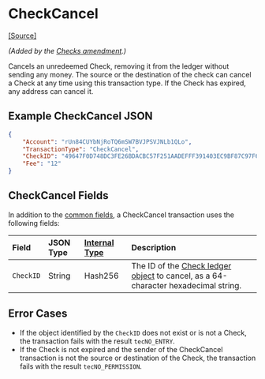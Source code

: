 # CheckCancel
[[Source]](https://github.com/ripple/rippled/blob/master/src/ripple/app/tx/impl/CancelCheck.cpp "Source")

_(Added by the [Checks amendment][].)_

Cancels an unredeemed Check, removing it from the ledger without sending any money. The source or the destination of the check can cancel a Check at any time using this transaction type. If the Check has expired, any address can cancel it.

## Example CheckCancel JSON

```json
{
    "Account": "rUn84CUYbNjRoTQ6mSW7BVJPSVJNLb1QLo",
    "TransactionType": "CheckCancel",
    "CheckID": "49647F0D748DC3FE26BDACBC57F251AADEFFF391403EC9BF87C97F67E9977FB0",
    "Fee": "12"
}
```

## CheckCancel Fields

In addition to the [common fields][], a CheckCancel transaction uses the following fields:
<!---->

| Field       | JSON Type | [Internal Type][] | Description                    |
|:------------|:----------|:------------------|:-------------------------------|
| `CheckID`   | String    | Hash256           | The ID of the [Check ledger object](check.html) to cancel, as a 64-character hexadecimal string. |

## Error Cases

- If the object identified by the `CheckID` does not exist or is not a Check, the transaction fails with the result `tecNO_ENTRY`.
- If the Check is not expired and the sender of the CheckCancel transaction is not the source or destination of the Check, the transaction fails with the result `tecNO_PERMISSION`.

<!---->
<!---->
[Address]: basic-data-types.html#addresses
[アドレス]: basic-data-types.html#アドレス
[admin command]: admin-rippled-methods.html
[base58]: base58-encodings.html
[common fields]: transaction-common-fields.html
[共通フィールド]: transaction-common-fields.html
[Currency Amount]: basic-data-types.html#specifying-currency-amounts
[通貨額]: basic-data-types.html#通貨額の指定
[通貨額の指定]: basic-data-types.html#通貨額の指定
[Currency Code]: currency-formats.html#currency-codes
[通貨コード]: currency-formats.html#通貨コード
[drops of XRP]: basic-data-types.html#specifying-currency-amounts
[fee levels]: transaction-cost.html#fee-levels
[XRPのdrop数]: basic-data-types.html#通貨額の指定
[Hash]: basic-data-types.html#hashes
[ハッシュ]: basic-data-types.html#ハッシュ
[identifying hash]: transaction-basics.html#identifying-transactions
[識別用ハッシュ]: transaction-basics.html#トランザクションの識別
[Internal Type]: serialization.html
[内部の型]: serialization.html
[Ledger Index]: basic-data-types.html#ledger-index
[ledger index]: basic-data-types.html#ledger-index
[レジャーインデックス]: basic-data-types.html#レジャーインデックス
[ledger format]: ledger-object-types.html
[レジャーフォーマット]: ledger-data-formats.html
[Marker]: markers-and-pagination.html
[マーカー]: markers-and-pagination.html
[node public key]: peer-protocol.html#node-key-pair
[ノード公開鍵]: peer-protocol.html#ノードキーペア
[node key pair]: peer-protocol.html#node-key-pair
[ノードキーペア]: peer-protocol.html#ノードキーペア
[peer reservation]: peer-protocol.html#fixed-peers-and-peer-reservations
[peer reservations]: peer-protocol.html#fixed-peers-and-peer-reservations
[ピアリザベーション]: peer-protocol.html#固定ピアとピアリザベーション
[public servers]: public-servers.html
[公開サーバー]: public-servers.html
[result code]: transaction-results.html
[seconds since the Ripple Epoch]: basic-data-types.html#specifying-time
[Reporting Mode]: rippled-server-modes.html#reporting-mode
[Rippleエポック以降の経過秒数]: basic-data-types.html#時間の指定
[Sequence Number]: basic-data-types.html#account-sequence
[シーケンス番号]: basic-data-types.html#アカウントシーケンス
[SHA-512Half]: basic-data-types.html#hashes
[SHA-512ハーフ]: basic-data-types.html#ハッシュ
[Specifying Currency Amounts]: basic-data-types.html#specifying-currency-amounts
[Specifying Ledgers]: basic-data-types.html#specifying-ledgers
[レジャーの指定]: basic-data-types.html#レジャーの指定
[Specifying Time]: basic-data-types.html#specifying-time
[時間の指定]: basic-data-types.html#時間の指定
[stand-alone mode]: rippled-server-modes.html#stand-alone-mode
[standard format]: response-formatting.html
[標準フォーマット]: response-formatting.html
[Transaction Cost]: transaction-cost.html
[transaction cost]: transaction-cost.html
[トランザクションコスト]: transaction-cost.html
[universal error types]: error-formatting.html#universal-errors
[汎用エラータイプ]: error-formatting.html#汎用エラー
[XRP, in drops]: basic-data-types.html#specifying-currency-amounts
[XRP、drop単位]: basic-data-types.html#通貨額の指定
[NFToken]: nftoken.html

<!-- API object types -->




[AccountRoot object]: accountroot.html
  



[Amendments object]: amendments.html
  



[Check object]: check.html
  



[DepositPreauth object]: depositpreauth.html
  



[DirectoryNode object]: directorynode.html
  



[Escrow object]: escrow.html
  



[FeeSettings object]: feesettings.html
  



[LedgerHashes object]: ledgerhashes.html
  



[NegativeUNL object]: negativeunl.html
  



[NFTokenOffer object]: nftokenoffer.html
  



[NFTokenPage object]: nftokenpage.html
  



[Offer object]: offer.html
  



[PayChannel object]: paychannel.html
  



[RippleState object]: ripplestate.html
  



[SignerList object]: signerlist.html
  



[Ticket object]: ticket.html
  




<!---->
[crypto-condition]: https://tools.ietf.org/html/draft-thomas-crypto-conditions-04
[crypto-conditions]: https://tools.ietf.org/html/draft-thomas-crypto-conditions-04
[Crypto-Conditions Specification]: https://tools.ietf.org/html/draft-thomas-crypto-conditions-04
[hexadecimal]: https://en.wikipedia.org/wiki/Hexadecimal
[Interledger Protocol]: https://interledger.org/
[RFC-1751]: https://tools.ietf.org/html/rfc1751
[ripple-lib]: https://github.com/XRPLF/xrpl.js

<!---->



[account_channels method]: account_channels.html
[account_channels command]: account_channels.html


[account_currencies method]: account_currencies.html
[account_currencies command]: account_currencies.html


[account_info method]: account_info.html
[account_info command]: account_info.html


[account_lines method]: account_lines.html
[account_lines command]: account_lines.html


[account_objects method]: account_objects.html
[account_objects command]: account_objects.html


[account_offers method]: account_offers.html
[account_offers command]: account_offers.html


[account_tx method]: account_tx.html
[account_tx command]: account_tx.html


[book_offers method]: book_offers.html
[book_offers command]: book_offers.html


[can_delete method]: can_delete.html
[can_delete command]: can_delete.html


[channel_authorize method]: channel_authorize.html
[channel_authorize command]: channel_authorize.html


[channel_verify method]: channel_verify.html
[channel_verify command]: channel_verify.html


[connect method]: connect.html
[connect command]: connect.html


[consensus_info method]: consensus_info.html
[consensus_info command]: consensus_info.html


[crawl_shards method]: crawl_shards.html
[crawl_shards command]: crawl_shards.html


[deposit_authorized method]: deposit_authorized.html
[deposit_authorized command]: deposit_authorized.html


[download_shard method]: download_shard.html
[download_shard command]: download_shard.html


[feature method]: feature.html
[feature command]: feature.html


[fee method]: fee.html
[fee command]: fee.html


[fetch_info method]: fetch_info.html
[fetch_info command]: fetch_info.html


[gateway_balances method]: gateway_balances.html
[gateway_balances command]: gateway_balances.html


[get_counts method]: get_counts.html
[get_counts command]: get_counts.html


[json method]: json.html
[json command]: json.html


[ledger method]: ledger.html
[ledger command]: ledger.html


[ledger_accept method]: ledger_accept.html
[ledger_accept command]: ledger_accept.html


[ledger_cleaner method]: ledger_cleaner.html
[ledger_cleaner command]: ledger_cleaner.html


[ledger_closed method]: ledger_closed.html
[ledger_closed command]: ledger_closed.html


[ledger_current method]: ledger_current.html
[ledger_current command]: ledger_current.html


[ledger_data method]: ledger_data.html
[ledger_data command]: ledger_data.html


[ledger_entry method]: ledger_entry.html
[ledger_entry command]: ledger_entry.html


[ledger_request method]: ledger_request.html
[ledger_request command]: ledger_request.html


[log_level method]: log_level.html
[log_level command]: log_level.html


[logrotate method]: logrotate.html
[logrotate command]: logrotate.html


[manifest method]: manifest.html
[manifest command]: manifest.html


[noripple_check method]: noripple_check.html
[noripple_check command]: noripple_check.html


[path_find method]: path_find.html
[path_find command]: path_find.html


[peer_reservations_add method]: peer_reservations_add.html
[peer_reservations_add command]: peer_reservations_add.html


[peer_reservations_del method]: peer_reservations_del.html
[peer_reservations_del command]: peer_reservations_del.html


[peer_reservations_list method]: peer_reservations_list.html
[peer_reservations_list command]: peer_reservations_list.html


[peers method]: peers.html
[peers command]: peers.html


[ping method]: ping.html
[ping command]: ping.html


[print method]: print.html
[print command]: print.html


[random method]: random.html
[random command]: random.html


[ripple_path_find method]: ripple_path_find.html
[ripple_path_find command]: ripple_path_find.html


[server_info method]: server_info.html
[server_info command]: server_info.html


[server_state method]: server_state.html
[server_state command]: server_state.html


[sign method]: sign.html
[sign command]: sign.html


[sign_for method]: sign_for.html
[sign_for command]: sign_for.html


[stop method]: stop.html
[stop command]: stop.html


[submit method]: submit.html
[submit command]: submit.html


[submit_multisigned method]: submit_multisigned.html
[submit_multisigned command]: submit_multisigned.html


[subscribe method]: subscribe.html
[subscribe command]: subscribe.html


[transaction_entry method]: transaction_entry.html
[transaction_entry command]: transaction_entry.html


[tx method]: tx.html
[tx command]: tx.html


[tx_history method]: tx_history.html
[tx_history command]: tx_history.html


[unsubscribe method]: unsubscribe.html
[unsubscribe command]: unsubscribe.html


[validation_create method]: validation_create.html
[validation_create command]: validation_create.html


[validation_seed method]: validation_seed.html
[validation_seed command]: validation_seed.html


[validator_info method]: validator_info.html
[validator_info command]: validator_info.html


[validator_list_sites method]: validator_list_sites.html
[validator_list_sites command]: validator_list_sites.html


[validators method]: validators.html
[validators command]: validators.html


[wallet_propose method]: wallet_propose.html
[wallet_propose command]: wallet_propose.html



<!---->



[Checks amendment]: known-amendments.html#checks

[CheckCashMakesTrustLine amendment]: known-amendments.html#checkcashmakestrustline

[CryptoConditions amendment]: known-amendments.html#cryptoconditions

[CryptoConditionsSuite amendment]: known-amendments.html#cryptoconditionssuite

[DeletableAccounts amendment]: known-amendments.html#deletableaccounts

[DepositAuth amendment]: known-amendments.html#depositauth

[DepositPreauth amendment]: known-amendments.html#depositpreauth

[EnforceInvariants amendment]: known-amendments.html#enforceinvariants

[Escrow amendment]: known-amendments.html#escrow

[FeeEscalation amendment]: known-amendments.html#feeescalation

[fix1201 amendment]: known-amendments.html#fix1201

[fix1368 amendment]: known-amendments.html#fix1368

[fix1373 amendment]: known-amendments.html#fix1373

[fix1512 amendment]: known-amendments.html#fix1512

[fix1513 amendment]: known-amendments.html#fix1513

[fix1515 amendment]: known-amendments.html#fix1515

[fix1523 amendment]: known-amendments.html#fix1523

[fix1528 amendment]: known-amendments.html#fix1528

[fix1543 amendment]: known-amendments.html#fix1543

[fix1571 amendment]: known-amendments.html#fix1571

[fix1578 amendment]: known-amendments.html#fix1578

[fix1623 amendment]: known-amendments.html#fix1623

[fixCheckThreading amendment]: known-amendments.html#fixcheckthreading

[fixMasterKeyAsRegularKey amendment]: known-amendments.html#fixmasterkeyasregularkey

[fixPayChanRecipientOwnerDir amendment]: known-amendments.html#fixpaychanrecipientownerdir

[fixQualityUpperBound amendment]: known-amendments.html#fixqualityupperbound

[fixTakerDryOfferRemoval amendment]: known-amendments.html#fixtakerdryofferremoval

[Flow amendment]: known-amendments.html#flow

[FlowCross amendment]: known-amendments.html#flowcross

[FlowV2 amendment]: known-amendments.html#flowv2

[MultiSign amendment]: known-amendments.html#multisign

[MultiSignReserve amendment]: known-amendments.html#multisignreserve

[NegativeUNL amendment]: known-amendments.html#negativeunl

[OwnerPaysFee amendment]: known-amendments.html#ownerpaysfee

[PayChan amendment]: known-amendments.html#paychan

[RequireFullyCanonicalSig amendment]: known-amendments.html#requirefullycanonicalsig

[SHAMapV2 amendment]: known-amendments.html#shamapv2

[SortedDirectories amendment]: known-amendments.html#sorteddirectories

[SusPay amendment]: known-amendments.html#suspay

[TicketBatch amendment]: known-amendments.html#ticketbatch

[Tickets amendment]: known-amendments.html#tickets

[TickSize amendment]: known-amendments.html#ticksize

[TrustSetAuth amendment]: known-amendments.html#trustsetauth






[AccountDelete]: accountdelete.html
[AccountDelete transaction]: accountdelete.html
[AccountDelete transactions]: accountdelete.html


[AccountSet]: accountset.html
[AccountSet transaction]: accountset.html
[AccountSet transactions]: accountset.html


[CheckCancel]: checkcancel.html
[CheckCancel transaction]: checkcancel.html
[CheckCancel transactions]: checkcancel.html


[CheckCash]: checkcash.html
[CheckCash transaction]: checkcash.html
[CheckCash transactions]: checkcash.html


[CheckCreate]: checkcreate.html
[CheckCreate transaction]: checkcreate.html
[CheckCreate transactions]: checkcreate.html


[DepositPreauth]: depositpreauth.html
[DepositPreauth transaction]: depositpreauth.html
[DepositPreauth transactions]: depositpreauth.html


[EscrowCancel]: escrowcancel.html
[EscrowCancel transaction]: escrowcancel.html
[EscrowCancel transactions]: escrowcancel.html


[EscrowCreate]: escrowcreate.html
[EscrowCreate transaction]: escrowcreate.html
[EscrowCreate transactions]: escrowcreate.html


[EscrowFinish]: escrowfinish.html
[EscrowFinish transaction]: escrowfinish.html
[EscrowFinish transactions]: escrowfinish.html


[NFTokenAcceptOffer]: nftokenacceptoffer.html
[NFTokenAcceptOffer transaction]: nftokenacceptoffer.html
[NFTokenAcceptOffer transactions]: nftokenacceptoffer.html


[NFTokenBurn]: nftokenburn.html
[NFTokenBurn transaction]: nftokenburn.html
[NFTokenBurn transactions]: nftokenburn.html


[NFTokenCancelOffer]: nftokencanceloffer.html
[NFTokenCancelOffer transaction]: nftokencanceloffer.html
[NFTokenCancelOffer transactions]: nftokencanceloffer.html


[NFTokenCreateOffer]: nftokencreateoffer.html
[NFTokenCreateOffer transaction]: nftokencreateoffer.html
[NFTokenCreateOffer transactions]: nftokencreateoffer.html


[NFTokenMint]: nftokenmint.html
[NFTokenMint transaction]: nftokenmint.html
[NFTokenMint transactions]: nftokenmint.html


[OfferCancel]: offercancel.html
[OfferCancel transaction]: offercancel.html
[OfferCancel transactions]: offercancel.html


[OfferCreate]: offercreate.html
[OfferCreate transaction]: offercreate.html
[OfferCreate transactions]: offercreate.html


[Payment]: payment.html
[Payment transaction]: payment.html
[Payment transactions]: payment.html


[PaymentChannelClaim]: paymentchannelclaim.html
[PaymentChannelClaim transaction]: paymentchannelclaim.html
[PaymentChannelClaim transactions]: paymentchannelclaim.html


[PaymentChannelCreate]: paymentchannelcreate.html
[PaymentChannelCreate transaction]: paymentchannelcreate.html
[PaymentChannelCreate transactions]: paymentchannelcreate.html


[PaymentChannelFund]: paymentchannelfund.html
[PaymentChannelFund transaction]: paymentchannelfund.html
[PaymentChannelFund transactions]: paymentchannelfund.html


[SetRegularKey]: setregularkey.html
[SetRegularKey transaction]: setregularkey.html
[SetRegularKey transactions]: setregularkey.html


[SignerListSet]: signerlistset.html
[SignerListSet transaction]: signerlistset.html
[SignerListSet transactions]: signerlistset.html


[TicketCreate]: ticketcreate.html
[TicketCreate transaction]: ticketcreate.html
[TicketCreate transactions]: ticketcreate.html


[TrustSet]: trustset.html
[TrustSet transaction]: trustset.html
[TrustSet transactions]: trustset.html




[EnableAmendment]: enableamendment.html
[EnableAmendment pseudo-transaction]: enableamendment.html
[EnableAmendment pseudo-transactions]: enableamendment.html
[EnableAmendment疑似トランザクション]: enableamendment.html

[SetFee]: setfee.html
[SetFee pseudo-transaction]: setfee.html
[SetFee pseudo-transactions]: setfee.html
[SetFee疑似トランザクション]: setfee.html

[UNLModify]: unlmodify.html
[UNLModify pseudo-transaction]: unlmodify.html
[UNLModify pseudo-transactions]: unlmodify.html
[UNLModify疑似トランザクション]: unlmodify.html

<!-- rippled release notes links -->




[New in: rippled 0.26.0]: https://github.com/ripple/rippled/releases/tag/0.26.0 "BADGE_BLUE"
[Introduced in: rippled 0.26.0]: https://github.com/ripple/rippled/releases/tag/0.26.0 "BADGE_BLUE"
[Updated in: rippled 0.26.0]: https://github.com/ripple/rippled/releases/tag/0.26.0 "BADGE_BLUE"
[Removed in: rippled 0.26.0]: https://github.com/ripple/rippled/releases/tag/0.26.0 "BADGE_RED"
[導入: rippled 0.26.0]: https://github.com/ripple/rippled/releases/tag/0.26.0 "BADGE_BLUE"
[新規: rippled 0.26.0]: https://github.com/ripple/rippled/releases/tag/0.26.0 "BADGE_BLUE"
[更新: rippled 0.26.0]: https://github.com/ripple/rippled/releases/tag/0.26.0 "BADGE_BLUE"
[削除: rippled 0.26.0]: https://github.com/ripple/rippled/releases/tag/0.26.0 "BADGE_RED"

[New in: rippled 0.26.1]: https://github.com/ripple/rippled/releases/tag/0.26.1 "BADGE_BLUE"
[Introduced in: rippled 0.26.1]: https://github.com/ripple/rippled/releases/tag/0.26.1 "BADGE_BLUE"
[Updated in: rippled 0.26.1]: https://github.com/ripple/rippled/releases/tag/0.26.1 "BADGE_BLUE"
[Removed in: rippled 0.26.1]: https://github.com/ripple/rippled/releases/tag/0.26.1 "BADGE_RED"
[導入: rippled 0.26.1]: https://github.com/ripple/rippled/releases/tag/0.26.1 "BADGE_BLUE"
[新規: rippled 0.26.1]: https://github.com/ripple/rippled/releases/tag/0.26.1 "BADGE_BLUE"
[更新: rippled 0.26.1]: https://github.com/ripple/rippled/releases/tag/0.26.1 "BADGE_BLUE"
[削除: rippled 0.26.1]: https://github.com/ripple/rippled/releases/tag/0.26.1 "BADGE_RED"

[New in: rippled 0.26.2]: https://github.com/ripple/rippled/releases/tag/0.26.2 "BADGE_BLUE"
[Introduced in: rippled 0.26.2]: https://github.com/ripple/rippled/releases/tag/0.26.2 "BADGE_BLUE"
[Updated in: rippled 0.26.2]: https://github.com/ripple/rippled/releases/tag/0.26.2 "BADGE_BLUE"
[Removed in: rippled 0.26.2]: https://github.com/ripple/rippled/releases/tag/0.26.2 "BADGE_RED"
[導入: rippled 0.26.2]: https://github.com/ripple/rippled/releases/tag/0.26.2 "BADGE_BLUE"
[新規: rippled 0.26.2]: https://github.com/ripple/rippled/releases/tag/0.26.2 "BADGE_BLUE"
[更新: rippled 0.26.2]: https://github.com/ripple/rippled/releases/tag/0.26.2 "BADGE_BLUE"
[削除: rippled 0.26.2]: https://github.com/ripple/rippled/releases/tag/0.26.2 "BADGE_RED"

[New in: rippled 0.26.3-sp1]: https://github.com/ripple/rippled/releases/tag/0.26.3-sp1 "BADGE_BLUE"
[Introduced in: rippled 0.26.3-sp1]: https://github.com/ripple/rippled/releases/tag/0.26.3-sp1 "BADGE_BLUE"
[Updated in: rippled 0.26.3-sp1]: https://github.com/ripple/rippled/releases/tag/0.26.3-sp1 "BADGE_BLUE"
[Removed in: rippled 0.26.3-sp1]: https://github.com/ripple/rippled/releases/tag/0.26.3-sp1 "BADGE_RED"
[導入: rippled 0.26.3-sp1]: https://github.com/ripple/rippled/releases/tag/0.26.3-sp1 "BADGE_BLUE"
[新規: rippled 0.26.3-sp1]: https://github.com/ripple/rippled/releases/tag/0.26.3-sp1 "BADGE_BLUE"
[更新: rippled 0.26.3-sp1]: https://github.com/ripple/rippled/releases/tag/0.26.3-sp1 "BADGE_BLUE"
[削除: rippled 0.26.3-sp1]: https://github.com/ripple/rippled/releases/tag/0.26.3-sp1 "BADGE_RED"

[New in: rippled 0.26.4]: https://github.com/ripple/rippled/releases/tag/0.26.4 "BADGE_BLUE"
[Introduced in: rippled 0.26.4]: https://github.com/ripple/rippled/releases/tag/0.26.4 "BADGE_BLUE"
[Updated in: rippled 0.26.4]: https://github.com/ripple/rippled/releases/tag/0.26.4 "BADGE_BLUE"
[Removed in: rippled 0.26.4]: https://github.com/ripple/rippled/releases/tag/0.26.4 "BADGE_RED"
[導入: rippled 0.26.4]: https://github.com/ripple/rippled/releases/tag/0.26.4 "BADGE_BLUE"
[新規: rippled 0.26.4]: https://github.com/ripple/rippled/releases/tag/0.26.4 "BADGE_BLUE"
[更新: rippled 0.26.4]: https://github.com/ripple/rippled/releases/tag/0.26.4 "BADGE_BLUE"
[削除: rippled 0.26.4]: https://github.com/ripple/rippled/releases/tag/0.26.4 "BADGE_RED"

[New in: rippled 0.26.4-sp1]: https://github.com/ripple/rippled/releases/tag/0.26.4-sp1 "BADGE_BLUE"
[Introduced in: rippled 0.26.4-sp1]: https://github.com/ripple/rippled/releases/tag/0.26.4-sp1 "BADGE_BLUE"
[Updated in: rippled 0.26.4-sp1]: https://github.com/ripple/rippled/releases/tag/0.26.4-sp1 "BADGE_BLUE"
[Removed in: rippled 0.26.4-sp1]: https://github.com/ripple/rippled/releases/tag/0.26.4-sp1 "BADGE_RED"
[導入: rippled 0.26.4-sp1]: https://github.com/ripple/rippled/releases/tag/0.26.4-sp1 "BADGE_BLUE"
[新規: rippled 0.26.4-sp1]: https://github.com/ripple/rippled/releases/tag/0.26.4-sp1 "BADGE_BLUE"
[更新: rippled 0.26.4-sp1]: https://github.com/ripple/rippled/releases/tag/0.26.4-sp1 "BADGE_BLUE"
[削除: rippled 0.26.4-sp1]: https://github.com/ripple/rippled/releases/tag/0.26.4-sp1 "BADGE_RED"

[New in: rippled 0.27.0]: https://github.com/ripple/rippled/releases/tag/0.27.0 "BADGE_BLUE"
[Introduced in: rippled 0.27.0]: https://github.com/ripple/rippled/releases/tag/0.27.0 "BADGE_BLUE"
[Updated in: rippled 0.27.0]: https://github.com/ripple/rippled/releases/tag/0.27.0 "BADGE_BLUE"
[Removed in: rippled 0.27.0]: https://github.com/ripple/rippled/releases/tag/0.27.0 "BADGE_RED"
[導入: rippled 0.27.0]: https://github.com/ripple/rippled/releases/tag/0.27.0 "BADGE_BLUE"
[新規: rippled 0.27.0]: https://github.com/ripple/rippled/releases/tag/0.27.0 "BADGE_BLUE"
[更新: rippled 0.27.0]: https://github.com/ripple/rippled/releases/tag/0.27.0 "BADGE_BLUE"
[削除: rippled 0.27.0]: https://github.com/ripple/rippled/releases/tag/0.27.0 "BADGE_RED"

[New in: rippled 0.27.1]: https://github.com/ripple/rippled/releases/tag/0.27.1 "BADGE_BLUE"
[Introduced in: rippled 0.27.1]: https://github.com/ripple/rippled/releases/tag/0.27.1 "BADGE_BLUE"
[Updated in: rippled 0.27.1]: https://github.com/ripple/rippled/releases/tag/0.27.1 "BADGE_BLUE"
[Removed in: rippled 0.27.1]: https://github.com/ripple/rippled/releases/tag/0.27.1 "BADGE_RED"
[導入: rippled 0.27.1]: https://github.com/ripple/rippled/releases/tag/0.27.1 "BADGE_BLUE"
[新規: rippled 0.27.1]: https://github.com/ripple/rippled/releases/tag/0.27.1 "BADGE_BLUE"
[更新: rippled 0.27.1]: https://github.com/ripple/rippled/releases/tag/0.27.1 "BADGE_BLUE"
[削除: rippled 0.27.1]: https://github.com/ripple/rippled/releases/tag/0.27.1 "BADGE_RED"

[New in: rippled 0.27.2]: https://github.com/ripple/rippled/releases/tag/0.27.2 "BADGE_BLUE"
[Introduced in: rippled 0.27.2]: https://github.com/ripple/rippled/releases/tag/0.27.2 "BADGE_BLUE"
[Updated in: rippled 0.27.2]: https://github.com/ripple/rippled/releases/tag/0.27.2 "BADGE_BLUE"
[Removed in: rippled 0.27.2]: https://github.com/ripple/rippled/releases/tag/0.27.2 "BADGE_RED"
[導入: rippled 0.27.2]: https://github.com/ripple/rippled/releases/tag/0.27.2 "BADGE_BLUE"
[新規: rippled 0.27.2]: https://github.com/ripple/rippled/releases/tag/0.27.2 "BADGE_BLUE"
[更新: rippled 0.27.2]: https://github.com/ripple/rippled/releases/tag/0.27.2 "BADGE_BLUE"
[削除: rippled 0.27.2]: https://github.com/ripple/rippled/releases/tag/0.27.2 "BADGE_RED"

[New in: rippled 0.27.3]: https://github.com/ripple/rippled/releases/tag/0.27.3 "BADGE_BLUE"
[Introduced in: rippled 0.27.3]: https://github.com/ripple/rippled/releases/tag/0.27.3 "BADGE_BLUE"
[Updated in: rippled 0.27.3]: https://github.com/ripple/rippled/releases/tag/0.27.3 "BADGE_BLUE"
[Removed in: rippled 0.27.3]: https://github.com/ripple/rippled/releases/tag/0.27.3 "BADGE_RED"
[導入: rippled 0.27.3]: https://github.com/ripple/rippled/releases/tag/0.27.3 "BADGE_BLUE"
[新規: rippled 0.27.3]: https://github.com/ripple/rippled/releases/tag/0.27.3 "BADGE_BLUE"
[更新: rippled 0.27.3]: https://github.com/ripple/rippled/releases/tag/0.27.3 "BADGE_BLUE"
[削除: rippled 0.27.3]: https://github.com/ripple/rippled/releases/tag/0.27.3 "BADGE_RED"

[New in: rippled 0.27.3-sp1]: https://github.com/ripple/rippled/releases/tag/0.27.3-sp1 "BADGE_BLUE"
[Introduced in: rippled 0.27.3-sp1]: https://github.com/ripple/rippled/releases/tag/0.27.3-sp1 "BADGE_BLUE"
[Updated in: rippled 0.27.3-sp1]: https://github.com/ripple/rippled/releases/tag/0.27.3-sp1 "BADGE_BLUE"
[Removed in: rippled 0.27.3-sp1]: https://github.com/ripple/rippled/releases/tag/0.27.3-sp1 "BADGE_RED"
[導入: rippled 0.27.3-sp1]: https://github.com/ripple/rippled/releases/tag/0.27.3-sp1 "BADGE_BLUE"
[新規: rippled 0.27.3-sp1]: https://github.com/ripple/rippled/releases/tag/0.27.3-sp1 "BADGE_BLUE"
[更新: rippled 0.27.3-sp1]: https://github.com/ripple/rippled/releases/tag/0.27.3-sp1 "BADGE_BLUE"
[削除: rippled 0.27.3-sp1]: https://github.com/ripple/rippled/releases/tag/0.27.3-sp1 "BADGE_RED"

[New in: rippled 0.27.3-sp2]: https://github.com/ripple/rippled/releases/tag/0.27.3-sp2 "BADGE_BLUE"
[Introduced in: rippled 0.27.3-sp2]: https://github.com/ripple/rippled/releases/tag/0.27.3-sp2 "BADGE_BLUE"
[Updated in: rippled 0.27.3-sp2]: https://github.com/ripple/rippled/releases/tag/0.27.3-sp2 "BADGE_BLUE"
[Removed in: rippled 0.27.3-sp2]: https://github.com/ripple/rippled/releases/tag/0.27.3-sp2 "BADGE_RED"
[導入: rippled 0.27.3-sp2]: https://github.com/ripple/rippled/releases/tag/0.27.3-sp2 "BADGE_BLUE"
[新規: rippled 0.27.3-sp2]: https://github.com/ripple/rippled/releases/tag/0.27.3-sp2 "BADGE_BLUE"
[更新: rippled 0.27.3-sp2]: https://github.com/ripple/rippled/releases/tag/0.27.3-sp2 "BADGE_BLUE"
[削除: rippled 0.27.3-sp2]: https://github.com/ripple/rippled/releases/tag/0.27.3-sp2 "BADGE_RED"

[New in: rippled 0.27.4]: https://github.com/ripple/rippled/releases/tag/0.27.4 "BADGE_BLUE"
[Introduced in: rippled 0.27.4]: https://github.com/ripple/rippled/releases/tag/0.27.4 "BADGE_BLUE"
[Updated in: rippled 0.27.4]: https://github.com/ripple/rippled/releases/tag/0.27.4 "BADGE_BLUE"
[Removed in: rippled 0.27.4]: https://github.com/ripple/rippled/releases/tag/0.27.4 "BADGE_RED"
[導入: rippled 0.27.4]: https://github.com/ripple/rippled/releases/tag/0.27.4 "BADGE_BLUE"
[新規: rippled 0.27.4]: https://github.com/ripple/rippled/releases/tag/0.27.4 "BADGE_BLUE"
[更新: rippled 0.27.4]: https://github.com/ripple/rippled/releases/tag/0.27.4 "BADGE_BLUE"
[削除: rippled 0.27.4]: https://github.com/ripple/rippled/releases/tag/0.27.4 "BADGE_RED"

[New in: rippled 0.28.0]: https://github.com/ripple/rippled/releases/tag/0.28.0 "BADGE_BLUE"
[Introduced in: rippled 0.28.0]: https://github.com/ripple/rippled/releases/tag/0.28.0 "BADGE_BLUE"
[Updated in: rippled 0.28.0]: https://github.com/ripple/rippled/releases/tag/0.28.0 "BADGE_BLUE"
[Removed in: rippled 0.28.0]: https://github.com/ripple/rippled/releases/tag/0.28.0 "BADGE_RED"
[導入: rippled 0.28.0]: https://github.com/ripple/rippled/releases/tag/0.28.0 "BADGE_BLUE"
[新規: rippled 0.28.0]: https://github.com/ripple/rippled/releases/tag/0.28.0 "BADGE_BLUE"
[更新: rippled 0.28.0]: https://github.com/ripple/rippled/releases/tag/0.28.0 "BADGE_BLUE"
[削除: rippled 0.28.0]: https://github.com/ripple/rippled/releases/tag/0.28.0 "BADGE_RED"

[New in: rippled 0.28.2]: https://github.com/ripple/rippled/releases/tag/0.28.2 "BADGE_BLUE"
[Introduced in: rippled 0.28.2]: https://github.com/ripple/rippled/releases/tag/0.28.2 "BADGE_BLUE"
[Updated in: rippled 0.28.2]: https://github.com/ripple/rippled/releases/tag/0.28.2 "BADGE_BLUE"
[Removed in: rippled 0.28.2]: https://github.com/ripple/rippled/releases/tag/0.28.2 "BADGE_RED"
[導入: rippled 0.28.2]: https://github.com/ripple/rippled/releases/tag/0.28.2 "BADGE_BLUE"
[新規: rippled 0.28.2]: https://github.com/ripple/rippled/releases/tag/0.28.2 "BADGE_BLUE"
[更新: rippled 0.28.2]: https://github.com/ripple/rippled/releases/tag/0.28.2 "BADGE_BLUE"
[削除: rippled 0.28.2]: https://github.com/ripple/rippled/releases/tag/0.28.2 "BADGE_RED"

[New in: rippled 0.29.0]: https://github.com/ripple/rippled/releases/tag/0.29.0 "BADGE_BLUE"
[Introduced in: rippled 0.29.0]: https://github.com/ripple/rippled/releases/tag/0.29.0 "BADGE_BLUE"
[Updated in: rippled 0.29.0]: https://github.com/ripple/rippled/releases/tag/0.29.0 "BADGE_BLUE"
[Removed in: rippled 0.29.0]: https://github.com/ripple/rippled/releases/tag/0.29.0 "BADGE_RED"
[導入: rippled 0.29.0]: https://github.com/ripple/rippled/releases/tag/0.29.0 "BADGE_BLUE"
[新規: rippled 0.29.0]: https://github.com/ripple/rippled/releases/tag/0.29.0 "BADGE_BLUE"
[更新: rippled 0.29.0]: https://github.com/ripple/rippled/releases/tag/0.29.0 "BADGE_BLUE"
[削除: rippled 0.29.0]: https://github.com/ripple/rippled/releases/tag/0.29.0 "BADGE_RED"

[New in: rippled 0.29.0-hf1]: https://github.com/ripple/rippled/releases/tag/0.29.0-hf1 "BADGE_BLUE"
[Introduced in: rippled 0.29.0-hf1]: https://github.com/ripple/rippled/releases/tag/0.29.0-hf1 "BADGE_BLUE"
[Updated in: rippled 0.29.0-hf1]: https://github.com/ripple/rippled/releases/tag/0.29.0-hf1 "BADGE_BLUE"
[Removed in: rippled 0.29.0-hf1]: https://github.com/ripple/rippled/releases/tag/0.29.0-hf1 "BADGE_RED"
[導入: rippled 0.29.0-hf1]: https://github.com/ripple/rippled/releases/tag/0.29.0-hf1 "BADGE_BLUE"
[新規: rippled 0.29.0-hf1]: https://github.com/ripple/rippled/releases/tag/0.29.0-hf1 "BADGE_BLUE"
[更新: rippled 0.29.0-hf1]: https://github.com/ripple/rippled/releases/tag/0.29.0-hf1 "BADGE_BLUE"
[削除: rippled 0.29.0-hf1]: https://github.com/ripple/rippled/releases/tag/0.29.0-hf1 "BADGE_RED"

[New in: rippled 0.30.0]: https://github.com/ripple/rippled/releases/tag/0.30.0 "BADGE_BLUE"
[Introduced in: rippled 0.30.0]: https://github.com/ripple/rippled/releases/tag/0.30.0 "BADGE_BLUE"
[Updated in: rippled 0.30.0]: https://github.com/ripple/rippled/releases/tag/0.30.0 "BADGE_BLUE"
[Removed in: rippled 0.30.0]: https://github.com/ripple/rippled/releases/tag/0.30.0 "BADGE_RED"
[導入: rippled 0.30.0]: https://github.com/ripple/rippled/releases/tag/0.30.0 "BADGE_BLUE"
[新規: rippled 0.30.0]: https://github.com/ripple/rippled/releases/tag/0.30.0 "BADGE_BLUE"
[更新: rippled 0.30.0]: https://github.com/ripple/rippled/releases/tag/0.30.0 "BADGE_BLUE"
[削除: rippled 0.30.0]: https://github.com/ripple/rippled/releases/tag/0.30.0 "BADGE_RED"

[New in: rippled 0.30.1]: https://github.com/ripple/rippled/releases/tag/0.30.1 "BADGE_BLUE"
[Introduced in: rippled 0.30.1]: https://github.com/ripple/rippled/releases/tag/0.30.1 "BADGE_BLUE"
[Updated in: rippled 0.30.1]: https://github.com/ripple/rippled/releases/tag/0.30.1 "BADGE_BLUE"
[Removed in: rippled 0.30.1]: https://github.com/ripple/rippled/releases/tag/0.30.1 "BADGE_RED"
[導入: rippled 0.30.1]: https://github.com/ripple/rippled/releases/tag/0.30.1 "BADGE_BLUE"
[新規: rippled 0.30.1]: https://github.com/ripple/rippled/releases/tag/0.30.1 "BADGE_BLUE"
[更新: rippled 0.30.1]: https://github.com/ripple/rippled/releases/tag/0.30.1 "BADGE_BLUE"
[削除: rippled 0.30.1]: https://github.com/ripple/rippled/releases/tag/0.30.1 "BADGE_RED"

[New in: rippled 0.31.0]: https://github.com/ripple/rippled/releases/tag/0.31.0 "BADGE_BLUE"
[Introduced in: rippled 0.31.0]: https://github.com/ripple/rippled/releases/tag/0.31.0 "BADGE_BLUE"
[Updated in: rippled 0.31.0]: https://github.com/ripple/rippled/releases/tag/0.31.0 "BADGE_BLUE"
[Removed in: rippled 0.31.0]: https://github.com/ripple/rippled/releases/tag/0.31.0 "BADGE_RED"
[導入: rippled 0.31.0]: https://github.com/ripple/rippled/releases/tag/0.31.0 "BADGE_BLUE"
[新規: rippled 0.31.0]: https://github.com/ripple/rippled/releases/tag/0.31.0 "BADGE_BLUE"
[更新: rippled 0.31.0]: https://github.com/ripple/rippled/releases/tag/0.31.0 "BADGE_BLUE"
[削除: rippled 0.31.0]: https://github.com/ripple/rippled/releases/tag/0.31.0 "BADGE_RED"

[New in: rippled 0.32.0]: https://github.com/ripple/rippled/releases/tag/0.32.0 "BADGE_BLUE"
[Introduced in: rippled 0.32.0]: https://github.com/ripple/rippled/releases/tag/0.32.0 "BADGE_BLUE"
[Updated in: rippled 0.32.0]: https://github.com/ripple/rippled/releases/tag/0.32.0 "BADGE_BLUE"
[Removed in: rippled 0.32.0]: https://github.com/ripple/rippled/releases/tag/0.32.0 "BADGE_RED"
[導入: rippled 0.32.0]: https://github.com/ripple/rippled/releases/tag/0.32.0 "BADGE_BLUE"
[新規: rippled 0.32.0]: https://github.com/ripple/rippled/releases/tag/0.32.0 "BADGE_BLUE"
[更新: rippled 0.32.0]: https://github.com/ripple/rippled/releases/tag/0.32.0 "BADGE_BLUE"
[削除: rippled 0.32.0]: https://github.com/ripple/rippled/releases/tag/0.32.0 "BADGE_RED"

[New in: rippled 0.32.1]: https://github.com/ripple/rippled/releases/tag/0.32.1 "BADGE_BLUE"
[Introduced in: rippled 0.32.1]: https://github.com/ripple/rippled/releases/tag/0.32.1 "BADGE_BLUE"
[Updated in: rippled 0.32.1]: https://github.com/ripple/rippled/releases/tag/0.32.1 "BADGE_BLUE"
[Removed in: rippled 0.32.1]: https://github.com/ripple/rippled/releases/tag/0.32.1 "BADGE_RED"
[導入: rippled 0.32.1]: https://github.com/ripple/rippled/releases/tag/0.32.1 "BADGE_BLUE"
[新規: rippled 0.32.1]: https://github.com/ripple/rippled/releases/tag/0.32.1 "BADGE_BLUE"
[更新: rippled 0.32.1]: https://github.com/ripple/rippled/releases/tag/0.32.1 "BADGE_BLUE"
[削除: rippled 0.32.1]: https://github.com/ripple/rippled/releases/tag/0.32.1 "BADGE_RED"

[New in: rippled 0.33.0]: https://github.com/ripple/rippled/releases/tag/0.33.0 "BADGE_BLUE"
[Introduced in: rippled 0.33.0]: https://github.com/ripple/rippled/releases/tag/0.33.0 "BADGE_BLUE"
[Updated in: rippled 0.33.0]: https://github.com/ripple/rippled/releases/tag/0.33.0 "BADGE_BLUE"
[Removed in: rippled 0.33.0]: https://github.com/ripple/rippled/releases/tag/0.33.0 "BADGE_RED"
[導入: rippled 0.33.0]: https://github.com/ripple/rippled/releases/tag/0.33.0 "BADGE_BLUE"
[新規: rippled 0.33.0]: https://github.com/ripple/rippled/releases/tag/0.33.0 "BADGE_BLUE"
[更新: rippled 0.33.0]: https://github.com/ripple/rippled/releases/tag/0.33.0 "BADGE_BLUE"
[削除: rippled 0.33.0]: https://github.com/ripple/rippled/releases/tag/0.33.0 "BADGE_RED"

[New in: rippled 0.50.0]: https://github.com/ripple/rippled/releases/tag/0.50.0 "BADGE_BLUE"
[Introduced in: rippled 0.50.0]: https://github.com/ripple/rippled/releases/tag/0.50.0 "BADGE_BLUE"
[Updated in: rippled 0.50.0]: https://github.com/ripple/rippled/releases/tag/0.50.0 "BADGE_BLUE"
[Removed in: rippled 0.50.0]: https://github.com/ripple/rippled/releases/tag/0.50.0 "BADGE_RED"
[導入: rippled 0.50.0]: https://github.com/ripple/rippled/releases/tag/0.50.0 "BADGE_BLUE"
[新規: rippled 0.50.0]: https://github.com/ripple/rippled/releases/tag/0.50.0 "BADGE_BLUE"
[更新: rippled 0.50.0]: https://github.com/ripple/rippled/releases/tag/0.50.0 "BADGE_BLUE"
[削除: rippled 0.50.0]: https://github.com/ripple/rippled/releases/tag/0.50.0 "BADGE_RED"

[New in: rippled 0.70.0]: https://github.com/ripple/rippled/releases/tag/0.70.0 "BADGE_BLUE"
[Introduced in: rippled 0.70.0]: https://github.com/ripple/rippled/releases/tag/0.70.0 "BADGE_BLUE"
[Updated in: rippled 0.70.0]: https://github.com/ripple/rippled/releases/tag/0.70.0 "BADGE_BLUE"
[Removed in: rippled 0.70.0]: https://github.com/ripple/rippled/releases/tag/0.70.0 "BADGE_RED"
[導入: rippled 0.70.0]: https://github.com/ripple/rippled/releases/tag/0.70.0 "BADGE_BLUE"
[新規: rippled 0.70.0]: https://github.com/ripple/rippled/releases/tag/0.70.0 "BADGE_BLUE"
[更新: rippled 0.70.0]: https://github.com/ripple/rippled/releases/tag/0.70.0 "BADGE_BLUE"
[削除: rippled 0.70.0]: https://github.com/ripple/rippled/releases/tag/0.70.0 "BADGE_RED"

[New in: rippled 0.70.2]: https://github.com/ripple/rippled/releases/tag/0.70.2 "BADGE_BLUE"
[Introduced in: rippled 0.70.2]: https://github.com/ripple/rippled/releases/tag/0.70.2 "BADGE_BLUE"
[Updated in: rippled 0.70.2]: https://github.com/ripple/rippled/releases/tag/0.70.2 "BADGE_BLUE"
[Removed in: rippled 0.70.2]: https://github.com/ripple/rippled/releases/tag/0.70.2 "BADGE_RED"
[導入: rippled 0.70.2]: https://github.com/ripple/rippled/releases/tag/0.70.2 "BADGE_BLUE"
[新規: rippled 0.70.2]: https://github.com/ripple/rippled/releases/tag/0.70.2 "BADGE_BLUE"
[更新: rippled 0.70.2]: https://github.com/ripple/rippled/releases/tag/0.70.2 "BADGE_BLUE"
[削除: rippled 0.70.2]: https://github.com/ripple/rippled/releases/tag/0.70.2 "BADGE_RED"

[New in: rippled 0.80.0]: https://github.com/ripple/rippled/releases/tag/0.80.0 "BADGE_BLUE"
[Introduced in: rippled 0.80.0]: https://github.com/ripple/rippled/releases/tag/0.80.0 "BADGE_BLUE"
[Updated in: rippled 0.80.0]: https://github.com/ripple/rippled/releases/tag/0.80.0 "BADGE_BLUE"
[Removed in: rippled 0.80.0]: https://github.com/ripple/rippled/releases/tag/0.80.0 "BADGE_RED"
[導入: rippled 0.80.0]: https://github.com/ripple/rippled/releases/tag/0.80.0 "BADGE_BLUE"
[新規: rippled 0.80.0]: https://github.com/ripple/rippled/releases/tag/0.80.0 "BADGE_BLUE"
[更新: rippled 0.80.0]: https://github.com/ripple/rippled/releases/tag/0.80.0 "BADGE_BLUE"
[削除: rippled 0.80.0]: https://github.com/ripple/rippled/releases/tag/0.80.0 "BADGE_RED"

[New in: rippled 0.80.1]: https://github.com/ripple/rippled/releases/tag/0.80.1 "BADGE_BLUE"
[Introduced in: rippled 0.80.1]: https://github.com/ripple/rippled/releases/tag/0.80.1 "BADGE_BLUE"
[Updated in: rippled 0.80.1]: https://github.com/ripple/rippled/releases/tag/0.80.1 "BADGE_BLUE"
[Removed in: rippled 0.80.1]: https://github.com/ripple/rippled/releases/tag/0.80.1 "BADGE_RED"
[導入: rippled 0.80.1]: https://github.com/ripple/rippled/releases/tag/0.80.1 "BADGE_BLUE"
[新規: rippled 0.80.1]: https://github.com/ripple/rippled/releases/tag/0.80.1 "BADGE_BLUE"
[更新: rippled 0.80.1]: https://github.com/ripple/rippled/releases/tag/0.80.1 "BADGE_BLUE"
[削除: rippled 0.80.1]: https://github.com/ripple/rippled/releases/tag/0.80.1 "BADGE_RED"

[New in: rippled 0.90.0]: https://github.com/ripple/rippled/releases/tag/0.90.0 "BADGE_BLUE"
[Introduced in: rippled 0.90.0]: https://github.com/ripple/rippled/releases/tag/0.90.0 "BADGE_BLUE"
[Updated in: rippled 0.90.0]: https://github.com/ripple/rippled/releases/tag/0.90.0 "BADGE_BLUE"
[Removed in: rippled 0.90.0]: https://github.com/ripple/rippled/releases/tag/0.90.0 "BADGE_RED"
[導入: rippled 0.90.0]: https://github.com/ripple/rippled/releases/tag/0.90.0 "BADGE_BLUE"
[新規: rippled 0.90.0]: https://github.com/ripple/rippled/releases/tag/0.90.0 "BADGE_BLUE"
[更新: rippled 0.90.0]: https://github.com/ripple/rippled/releases/tag/0.90.0 "BADGE_BLUE"
[削除: rippled 0.90.0]: https://github.com/ripple/rippled/releases/tag/0.90.0 "BADGE_RED"

[New in: rippled 1.0.0]: https://github.com/ripple/rippled/releases/tag/1.0.0 "BADGE_BLUE"
[Introduced in: rippled 1.0.0]: https://github.com/ripple/rippled/releases/tag/1.0.0 "BADGE_BLUE"
[Updated in: rippled 1.0.0]: https://github.com/ripple/rippled/releases/tag/1.0.0 "BADGE_BLUE"
[Removed in: rippled 1.0.0]: https://github.com/ripple/rippled/releases/tag/1.0.0 "BADGE_RED"
[導入: rippled 1.0.0]: https://github.com/ripple/rippled/releases/tag/1.0.0 "BADGE_BLUE"
[新規: rippled 1.0.0]: https://github.com/ripple/rippled/releases/tag/1.0.0 "BADGE_BLUE"
[更新: rippled 1.0.0]: https://github.com/ripple/rippled/releases/tag/1.0.0 "BADGE_BLUE"
[削除: rippled 1.0.0]: https://github.com/ripple/rippled/releases/tag/1.0.0 "BADGE_RED"

[New in: rippled 1.1.0]: https://github.com/ripple/rippled/releases/tag/1.1.0 "BADGE_BLUE"
[Introduced in: rippled 1.1.0]: https://github.com/ripple/rippled/releases/tag/1.1.0 "BADGE_BLUE"
[Updated in: rippled 1.1.0]: https://github.com/ripple/rippled/releases/tag/1.1.0 "BADGE_BLUE"
[Removed in: rippled 1.1.0]: https://github.com/ripple/rippled/releases/tag/1.1.0 "BADGE_RED"
[導入: rippled 1.1.0]: https://github.com/ripple/rippled/releases/tag/1.1.0 "BADGE_BLUE"
[新規: rippled 1.1.0]: https://github.com/ripple/rippled/releases/tag/1.1.0 "BADGE_BLUE"
[更新: rippled 1.1.0]: https://github.com/ripple/rippled/releases/tag/1.1.0 "BADGE_BLUE"
[削除: rippled 1.1.0]: https://github.com/ripple/rippled/releases/tag/1.1.0 "BADGE_RED"

[New in: rippled 1.2.0]: https://github.com/ripple/rippled/releases/tag/1.2.0 "BADGE_BLUE"
[Introduced in: rippled 1.2.0]: https://github.com/ripple/rippled/releases/tag/1.2.0 "BADGE_BLUE"
[Updated in: rippled 1.2.0]: https://github.com/ripple/rippled/releases/tag/1.2.0 "BADGE_BLUE"
[Removed in: rippled 1.2.0]: https://github.com/ripple/rippled/releases/tag/1.2.0 "BADGE_RED"
[導入: rippled 1.2.0]: https://github.com/ripple/rippled/releases/tag/1.2.0 "BADGE_BLUE"
[新規: rippled 1.2.0]: https://github.com/ripple/rippled/releases/tag/1.2.0 "BADGE_BLUE"
[更新: rippled 1.2.0]: https://github.com/ripple/rippled/releases/tag/1.2.0 "BADGE_BLUE"
[削除: rippled 1.2.0]: https://github.com/ripple/rippled/releases/tag/1.2.0 "BADGE_RED"

[New in: rippled 1.2.1]: https://github.com/ripple/rippled/releases/tag/1.2.1 "BADGE_BLUE"
[Introduced in: rippled 1.2.1]: https://github.com/ripple/rippled/releases/tag/1.2.1 "BADGE_BLUE"
[Updated in: rippled 1.2.1]: https://github.com/ripple/rippled/releases/tag/1.2.1 "BADGE_BLUE"
[Removed in: rippled 1.2.1]: https://github.com/ripple/rippled/releases/tag/1.2.1 "BADGE_RED"
[導入: rippled 1.2.1]: https://github.com/ripple/rippled/releases/tag/1.2.1 "BADGE_BLUE"
[新規: rippled 1.2.1]: https://github.com/ripple/rippled/releases/tag/1.2.1 "BADGE_BLUE"
[更新: rippled 1.2.1]: https://github.com/ripple/rippled/releases/tag/1.2.1 "BADGE_BLUE"
[削除: rippled 1.2.1]: https://github.com/ripple/rippled/releases/tag/1.2.1 "BADGE_RED"

[New in: rippled 1.3.1]: https://github.com/ripple/rippled/releases/tag/1.3.1 "BADGE_BLUE"
[Introduced in: rippled 1.3.1]: https://github.com/ripple/rippled/releases/tag/1.3.1 "BADGE_BLUE"
[Updated in: rippled 1.3.1]: https://github.com/ripple/rippled/releases/tag/1.3.1 "BADGE_BLUE"
[Removed in: rippled 1.3.1]: https://github.com/ripple/rippled/releases/tag/1.3.1 "BADGE_RED"
[導入: rippled 1.3.1]: https://github.com/ripple/rippled/releases/tag/1.3.1 "BADGE_BLUE"
[新規: rippled 1.3.1]: https://github.com/ripple/rippled/releases/tag/1.3.1 "BADGE_BLUE"
[更新: rippled 1.3.1]: https://github.com/ripple/rippled/releases/tag/1.3.1 "BADGE_BLUE"
[削除: rippled 1.3.1]: https://github.com/ripple/rippled/releases/tag/1.3.1 "BADGE_RED"

[New in: rippled 1.4.0]: https://github.com/ripple/rippled/releases/tag/1.4.0 "BADGE_BLUE"
[Introduced in: rippled 1.4.0]: https://github.com/ripple/rippled/releases/tag/1.4.0 "BADGE_BLUE"
[Updated in: rippled 1.4.0]: https://github.com/ripple/rippled/releases/tag/1.4.0 "BADGE_BLUE"
[Removed in: rippled 1.4.0]: https://github.com/ripple/rippled/releases/tag/1.4.0 "BADGE_RED"
[導入: rippled 1.4.0]: https://github.com/ripple/rippled/releases/tag/1.4.0 "BADGE_BLUE"
[新規: rippled 1.4.0]: https://github.com/ripple/rippled/releases/tag/1.4.0 "BADGE_BLUE"
[更新: rippled 1.4.0]: https://github.com/ripple/rippled/releases/tag/1.4.0 "BADGE_BLUE"
[削除: rippled 1.4.0]: https://github.com/ripple/rippled/releases/tag/1.4.0 "BADGE_RED"

[New in: rippled 1.5.0]: https://github.com/ripple/rippled/releases/tag/1.5.0 "BADGE_BLUE"
[Introduced in: rippled 1.5.0]: https://github.com/ripple/rippled/releases/tag/1.5.0 "BADGE_BLUE"
[Updated in: rippled 1.5.0]: https://github.com/ripple/rippled/releases/tag/1.5.0 "BADGE_BLUE"
[Removed in: rippled 1.5.0]: https://github.com/ripple/rippled/releases/tag/1.5.0 "BADGE_RED"
[導入: rippled 1.5.0]: https://github.com/ripple/rippled/releases/tag/1.5.0 "BADGE_BLUE"
[新規: rippled 1.5.0]: https://github.com/ripple/rippled/releases/tag/1.5.0 "BADGE_BLUE"
[更新: rippled 1.5.0]: https://github.com/ripple/rippled/releases/tag/1.5.0 "BADGE_BLUE"
[削除: rippled 1.5.0]: https://github.com/ripple/rippled/releases/tag/1.5.0 "BADGE_RED"

[New in: rippled 1.6.0]: https://github.com/ripple/rippled/releases/tag/1.6.0 "BADGE_BLUE"
[Introduced in: rippled 1.6.0]: https://github.com/ripple/rippled/releases/tag/1.6.0 "BADGE_BLUE"
[Updated in: rippled 1.6.0]: https://github.com/ripple/rippled/releases/tag/1.6.0 "BADGE_BLUE"
[Removed in: rippled 1.6.0]: https://github.com/ripple/rippled/releases/tag/1.6.0 "BADGE_RED"
[導入: rippled 1.6.0]: https://github.com/ripple/rippled/releases/tag/1.6.0 "BADGE_BLUE"
[新規: rippled 1.6.0]: https://github.com/ripple/rippled/releases/tag/1.6.0 "BADGE_BLUE"
[更新: rippled 1.6.0]: https://github.com/ripple/rippled/releases/tag/1.6.0 "BADGE_BLUE"
[削除: rippled 1.6.0]: https://github.com/ripple/rippled/releases/tag/1.6.0 "BADGE_RED"

[New in: rippled 1.7.0]: https://github.com/ripple/rippled/releases/tag/1.7.0 "BADGE_BLUE"
[Introduced in: rippled 1.7.0]: https://github.com/ripple/rippled/releases/tag/1.7.0 "BADGE_BLUE"
[Updated in: rippled 1.7.0]: https://github.com/ripple/rippled/releases/tag/1.7.0 "BADGE_BLUE"
[Removed in: rippled 1.7.0]: https://github.com/ripple/rippled/releases/tag/1.7.0 "BADGE_RED"
[導入: rippled 1.7.0]: https://github.com/ripple/rippled/releases/tag/1.7.0 "BADGE_BLUE"
[新規: rippled 1.7.0]: https://github.com/ripple/rippled/releases/tag/1.7.0 "BADGE_BLUE"
[更新: rippled 1.7.0]: https://github.com/ripple/rippled/releases/tag/1.7.0 "BADGE_BLUE"
[削除: rippled 1.7.0]: https://github.com/ripple/rippled/releases/tag/1.7.0 "BADGE_RED"

[New in: rippled 1.7.2]: https://github.com/ripple/rippled/releases/tag/1.7.2 "BADGE_BLUE"
[Introduced in: rippled 1.7.2]: https://github.com/ripple/rippled/releases/tag/1.7.2 "BADGE_BLUE"
[Updated in: rippled 1.7.2]: https://github.com/ripple/rippled/releases/tag/1.7.2 "BADGE_BLUE"
[Removed in: rippled 1.7.2]: https://github.com/ripple/rippled/releases/tag/1.7.2 "BADGE_RED"
[導入: rippled 1.7.2]: https://github.com/ripple/rippled/releases/tag/1.7.2 "BADGE_BLUE"
[新規: rippled 1.7.2]: https://github.com/ripple/rippled/releases/tag/1.7.2 "BADGE_BLUE"
[更新: rippled 1.7.2]: https://github.com/ripple/rippled/releases/tag/1.7.2 "BADGE_BLUE"
[削除: rippled 1.7.2]: https://github.com/ripple/rippled/releases/tag/1.7.2 "BADGE_RED"

[New in: rippled 1.8.1]: https://github.com/ripple/rippled/releases/tag/1.8.1 "BADGE_BLUE"
[Introduced in: rippled 1.8.1]: https://github.com/ripple/rippled/releases/tag/1.8.1 "BADGE_BLUE"
[Updated in: rippled 1.8.1]: https://github.com/ripple/rippled/releases/tag/1.8.1 "BADGE_BLUE"
[Removed in: rippled 1.8.1]: https://github.com/ripple/rippled/releases/tag/1.8.1 "BADGE_RED"
[導入: rippled 1.8.1]: https://github.com/ripple/rippled/releases/tag/1.8.1 "BADGE_BLUE"
[新規: rippled 1.8.1]: https://github.com/ripple/rippled/releases/tag/1.8.1 "BADGE_BLUE"
[更新: rippled 1.8.1]: https://github.com/ripple/rippled/releases/tag/1.8.1 "BADGE_BLUE"
[削除: rippled 1.8.1]: https://github.com/ripple/rippled/releases/tag/1.8.1 "BADGE_RED"
